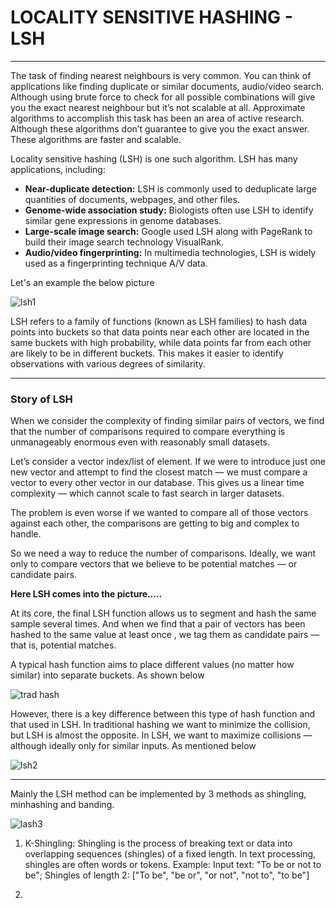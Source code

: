 # LOCALITY SENSITIVE HASHING - LSH

---

The task of finding nearest neighbours is very common. You can think of applications like finding duplicate or similar documents, audio/video search. Although using brute force to check for all possible combinations will give you the exact nearest neighbour but it’s not scalable at all. Approximate algorithms to accomplish this task has been an area of active research. Although these algorithms don’t guarantee to give you the exact answer. These algorithms are faster and scalable.

Locality sensitive hashing (LSH) is one such algorithm. LSH has many applications, including:

- **Near-duplicate detection:** LSH is commonly used to deduplicate large quantities of documents, webpages, and other files.
- **Genome-wide association study:** Biologists often use LSH to identify similar gene expressions in genome databases.
- **Large-scale image search:** Google used LSH along with PageRank to build their image search technology VisualRank.
- **Audio/video fingerprinting:** In multimedia technologies, LSH is widely used as a fingerprinting technique A/V data.

Let's an example the below picture 

![lsh1](https://miro.medium.com/v2/resize:fit:640/format:webp/1*9-XHwDPzGqky2O3JdOU9IA.png)

LSH refers to a family of functions (known as LSH families) to hash data points into buckets so that data points near each other are located in the same buckets with high probability, while data points far from each other are likely to be in different buckets. This makes it easier to identify observations with various degrees of similarity.

---

### Story of LSH

When we consider the complexity of finding similar pairs of vectors, we find that the number of comparisons required to compare everything is unmanageably enormous even with reasonably small datasets.

Let’s consider a vector index/list of element. If we were to introduce just one new vector and attempt to find the closest match — we must compare a vector to every other vector in our database. This gives us a linear time complexity — which cannot scale to fast search in larger datasets.

The problem is even worse if we wanted to compare all of those vectors against each other, the comparisons are getting to big and complex to handle.

So we need a way to reduce the number of comparisons. Ideally, we want only to compare vectors that we believe to be potential matches — or candidate pairs.

**Here LSH comes into the picture.....**

At its core, the final LSH function allows us to segment and hash the same sample several times. And when we find that a pair of vectors has been hashed to the same value at least once , we tag them as candidate pairs — that is, potential matches.

A typical hash function aims to place different values (no matter how similar) into separate buckets. As shown below

![trad hash](https://cdn.sanity.io/images/vr8gru94/production/faaae9e55d33b08629574243d8456446650df096-1400x787.png)

However, there is a key difference between this type of hash function and that used in LSH. In traditional hashing we want to minimize the collision, but LSH is almost the opposite. In LSH, we want to maximize collisions — although ideally only for similar inputs. As mentioned below 

![lsh2](https://cdn.sanity.io/images/vr8gru94/production/862f88182a796eb16942c47d93ee03ba4cdaee4d-1920x1080.png)

---

Mainly the LSH method can be implemented by 3 methods as shingling, minhashing and banding.

![lash3](https://cdn.sanity.io/images/vr8gru94/production/89413953597fbfdd36c4fa77ca0eeafaf6cf944a-1280x980.png)

1) K-Shingling:  Shingling is the process of breaking text or data into overlapping sequences (shingles) of a fixed length. In text processing, shingles are often words or tokens.
Example:
Input text: "To be or not to be"; 
Shingles of length 2: ["To be", "be or", "or not", "not to", "to be"]

2) 